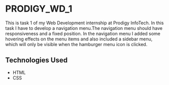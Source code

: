 <h1>PRODIGY_WD_1</h1>
<P>This is task 1 of my Web Development internship at Prodigy InfoTech. In this task I have to develop a navigation menu.The navigation menu should have responsiveness and a fixed position. In the navigation menu I added some hovering effects on the menu items and also included a sidebar menu, which will only be visible when the hamburger menu icon is clicked. </P>
<h2>Technologies Used</h2>
<ul>
  <li>HTML</li>
  <li>CSS</li>
</ul>
